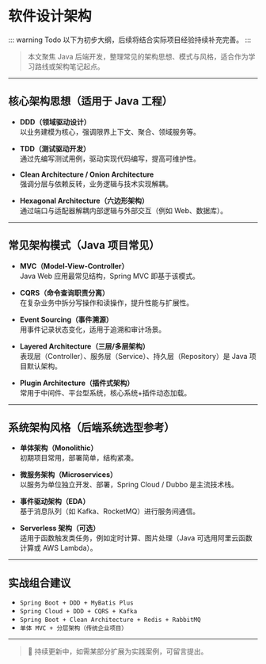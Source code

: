 # 软件设计架构

::: warning Todo
以下为初步大纲，后续将结合实际项目经验持续补充完善。
:::

> 本文聚焦 Java 后端开发，整理常见的架构思想、模式与风格，适合作为学习路线或架构笔记起点。

---

## 核心架构思想（适用于 Java 工程）

- **DDD（领域驱动设计）**  
  以业务建模为核心，强调限界上下文、聚合、领域服务等。

- **TDD（测试驱动开发）**  
  通过先编写测试用例，驱动实现代码编写，提高可维护性。

- **Clean Architecture / Onion Architecture**  
  强调分层与依赖反转，业务逻辑与技术实现解耦。

- **Hexagonal Architecture（六边形架构）**  
  通过端口与适配器解耦内部逻辑与外部交互（例如 Web、数据库）。

---

## 常见架构模式（Java 项目常见）

- **MVC（Model-View-Controller）**  
  Java Web 应用最常见结构，Spring MVC 即基于该模式。

- **CQRS（命令查询职责分离）**  
  在复杂业务中拆分写操作和读操作，提升性能与扩展性。

- **Event Sourcing（事件溯源）**  
  用事件记录状态变化，适用于追溯和审计场景。

- **Layered Architecture（三层/多层架构）**  
  表现层（Controller）、服务层（Service）、持久层（Repository）是 Java 项目默认架构。

- **Plugin Architecture（插件式架构）**  
  常用于中间件、平台型系统，核心系统+插件动态加载。

---

## 系统架构风格（后端系统选型参考）

- **单体架构（Monolithic）**  
  初期项目常用，部署简单，结构紧凑。

- **微服务架构（Microservices）**  
  以服务为单位独立开发、部署，Spring Cloud / Dubbo 是主流技术栈。

- **事件驱动架构（EDA）**  
  基于消息队列（如 Kafka、RocketMQ）进行服务间通信。

- **Serverless 架构（可选）**  
  适用于函数触发类任务，例如定时计算、图片处理（Java 可选用阿里云函数计算或 AWS Lambda）。

---

## 实战组合建议

- `Spring Boot + DDD + MyBatis Plus`
- `Spring Cloud + DDD + CQRS + Kafka`
- `Spring Boot + Clean Architecture + Redis + RabbitMQ`
- `单体 MVC + 分层架构（传统企业项目）`

---

> 🚧 持续更新中，如需某部分扩展为实践案例，可留言提出。
